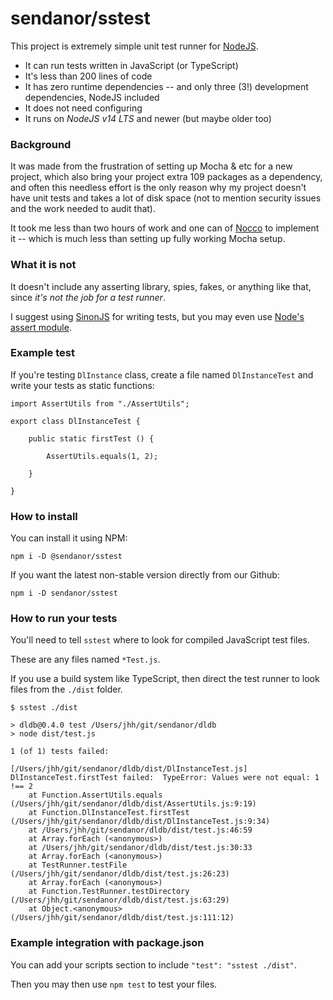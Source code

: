 # sendanor/sstest

This project is extremely simple unit test runner for [NodeJS](https://nodejs.org).

 * It can run tests written in JavaScript (or TypeScript)
 * It's less than 200 lines of code
 * It has zero runtime dependencies -- and only three (3!) development dependencies, NodeJS included
 * It does not need configuring
 * It runs on *NodeJS v14 LTS* and newer (but maybe older too)

### Background

It was made from the frustration of setting up Mocha & etc for a new project, which also bring your project extra 109 packages 
as a dependency, and often this needless effort is the only reason why my project doesn't have unit tests and takes a 
lot of disk space (not to mention security issues and the work needed to audit that).

It took me less than two hours of work and one can of [Nocco](https://nocco.com) to implement it -- which is much less 
than setting up fully working Mocha setup.

### What it is not

It doesn't include any asserting library, spies, fakes, or anything like that, since *it's not the job for a test runner*. 

I suggest using [SinonJS](https://sinonjs.org/) for writing tests, but you may even use
 [Node's assert module](https://nodejs.org/api/assert.html).

### Example test

If you're testing `DlInstance` class, create a file named `DlInstanceTest` and write your tests as static functions:

```
import AssertUtils from "./AssertUtils";

export class DlInstanceTest {

    public static firstTest () {

        AssertUtils.equals(1, 2);

    }

}
```

### How to install

You can install it using NPM:

```
npm i -D @sendanor/sstest
```

If you want the latest non-stable version directly from our Github:

```
npm i -D sendanor/sstest
```

### How to run your tests

You'll need to tell `sstest` where to look for compiled JavaScript test files. 

These are any files named `*Test.js`.

If you use a build system like TypeScript, then direct the test runner to look files from the `./dist` folder.

```
$ sstest ./dist

> dldb@0.4.0 test /Users/jhh/git/sendanor/dldb
> node dist/test.js

1 (of 1) tests failed:

[/Users/jhh/git/sendanor/dldb/dist/DlInstanceTest.js] DlInstanceTest.firstTest failed:  TypeError: Values were not equal: 1 !== 2
    at Function.AssertUtils.equals (/Users/jhh/git/sendanor/dldb/dist/AssertUtils.js:9:19)
    at Function.DlInstanceTest.firstTest (/Users/jhh/git/sendanor/dldb/dist/DlInstanceTest.js:9:34)
    at /Users/jhh/git/sendanor/dldb/dist/test.js:46:59
    at Array.forEach (<anonymous>)
    at /Users/jhh/git/sendanor/dldb/dist/test.js:30:33
    at Array.forEach (<anonymous>)
    at TestRunner.testFile (/Users/jhh/git/sendanor/dldb/dist/test.js:26:23)
    at Array.forEach (<anonymous>)
    at Function.TestRunner.testDirectory (/Users/jhh/git/sendanor/dldb/dist/test.js:63:29)
    at Object.<anonymous> (/Users/jhh/git/sendanor/dldb/dist/test.js:111:12) 

```

### Example integration with package.json

You can add your scripts section to include `"test": "sstest ./dist"`.
 
Then you may then use `npm test` to test your files.

